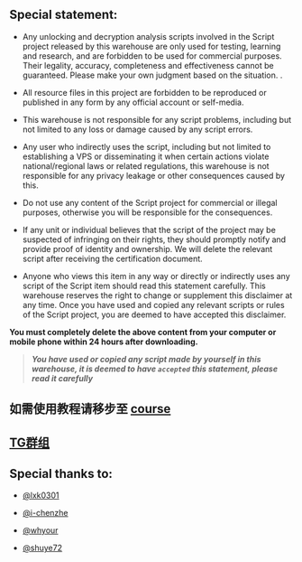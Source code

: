 ## Special statement:

* Any unlocking and decryption analysis scripts involved in the Script project released by this warehouse are only used for testing, learning and research, and are forbidden to be used for commercial purposes. Their legality, accuracy, completeness and effectiveness cannot be guaranteed. Please make your own judgment based on the situation. .

* All resource files in this project are forbidden to be reproduced or published in any form by any official account or self-media.

* This warehouse is not responsible for any script problems, including but not limited to any loss or damage caused by any script errors.

* Any user who indirectly uses the script, including but not limited to establishing a VPS or disseminating it when certain actions violate national/regional laws or related regulations, this warehouse is not responsible for any privacy leakage or other consequences caused by this.

* Do not use any content of the Script project for commercial or illegal purposes, otherwise you will be responsible for the consequences.

* If any unit or individual believes that the script of the project may be suspected of infringing on their rights, they should promptly notify and provide proof of identity and ownership. We will delete the relevant script after receiving the certification document.

* Anyone who views this item in any way or directly or indirectly uses any script of the Script item should read this statement carefully. This warehouse reserves the right to change or supplement this disclaimer at any time. Once you have used and copied any relevant scripts or rules of the Script project, you are deemed to have accepted this disclaimer.

 **You must completely delete the above content from your computer or mobile phone within 24 hours after downloading.**  </br>
> ***You have used or copied any script made by yourself in this warehouse, it is deemed to have `accepted` this statement, please read it carefully*** 

## 如需使用教程请移步至 [course](https://www.kancloud.cn/zfeng3242_/zfeng1005/2318693)

## [TG群组](https://t.me/JD_DX1005)

## Special thanks to:

* [@lxk0301](https://gitee.com/lxk0301) 

* [@i-chenzhe](https://github.com/i-chenzhe) 

* [@whyour](https://github.com/whyour) 

* [@shuye72](https://gihub.com/wuzhi04)
